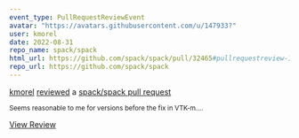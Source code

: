 ```yaml
---
event_type: PullRequestReviewEvent
avatar: "https://avatars.githubusercontent.com/u/147933?"
user: kmorel
date: 2022-08-31
repo_name: spack/spack
html_url: https://github.com/spack/spack/pull/32465#pullrequestreview-1092574321
repo_url: https://github.com/spack/spack
---
```


<a href='https://github.com/kmorel' target='_blank'>kmorel</a> <a href='https://github.com/spack/spack/pull/32465#pullrequestreview-1092574321' target='_blank'>reviewed</a> a <a href='https://github.com/spack/spack/pull/32465' target='_blank'>spack/spack pull request</a>

<small>Seems reasonable to me for versions before the fix in VTK-m....</small>

<a href='https://github.com/spack/spack/pull/32465#pullrequestreview-1092574321' target='_blank'>View Review</a>